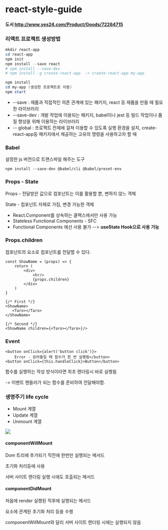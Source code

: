 # react-style-guide
####  도서 http://www.yes24.com/Product/Goods/72264715





### 리액트 프로젝트 생성방법

```powershell
mkdir react-app
cd react-app
npm init
npm install --save react
# npm install --save-dev
# npm install -g create-react-app  -> craete-react-app my-app 

npm install
cd my-app (생성한 프로젝트로 이동)
npm start	
```



- --save : 제품과 직접적인 의존 관계에 있는 패키지, react 등 제품을 만들 때 필요한 라이브러리
- --save-dev : 개발 작업에 이용되는 패키지, babel이나 jest 등 빌드 작업이나 품질 향상을 위해 이용하는 라이브러리 
- -- global : 프로젝트 전체에 걸쳐 이용할 수 있도록 실행 환경을 설치, create-react-app등 패키지에서 제공하는 고유의 명령을 사용하고자 할 때





### Babel

설정한 js 버전으로 트랜스파일 해주는 도구 

```
npm install --save-dev @babel/cli @babel/preset-env
```





### Props - State

Props - 전달받은 값으로 컴포넌트는 이를 활용할 뿐, 변하지 않느 객체

State - 컴포넌트 자체로 가짐, 변경 가능한 객체 

- React.Component를 상속하는 클랙스에서만 사용 가능
- Stateless Functional Components - SFC
- Functional Components 에선 사용 불가 --> <b>useState Hook으로 사용 가능</b>



### Props.children

컴포넌트의 요소로 컴포넌트를 전달할 수 있다. 

```react
const ShowName = (props) => {
    return (
        <div>
            <hr/>
            {props.children}
        </div>
    )
}
```



```react
{/* First */}
<ShowName>
   <Taro></Taro>
</ShowName>

{/* Second */}
<ShowName children={<Taro></Taro>}/>
```



### Event

```react
<button onClick={alert('button click')}>
    Error - 읽어들일 때 함수가 한 번 실행됨</button>
<button onClick={this.handleClick}>Button</button>
```

함수를 실행하는 작성 방식이라면 최초 렌더링시 바로 실행됨 

-> 이벤트 핸들러가 되는 함수를 준비하여 전달해야함.



### 생명주기 life cycle

- Mount 계열
- Update 계열
- Unmount 계열

![](C:\cheon\coding\react\React_study\8.react-style-guide\react-life-cycle-2.png)

#### componentWillMount

Dom 트리에 추가되기 직전에 한번만 실행되는 메서드 

초기화 처리등에 사용

서버 사이트 렌더링 실행 시에도 호출되는 메서드





#### componentDidMount

처음에 render 실행된 직후에 실행되는 메서드

요소에 관계된 초기화 처리 등을 수행

componentWillMount와 달리 서버 사이트 렌더링 시에는 실행되지 않음

